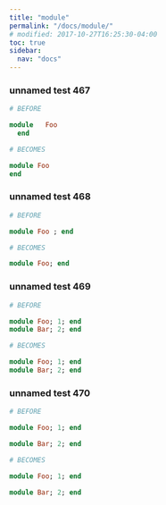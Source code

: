 ```yaml
---
title: "module"
permalink: "/docs/module/"
# modified: 2017-10-27T16:25:30-04:00
toc: true
sidebar:
  nav: "docs"
---
```

### unnamed test 467
```ruby
# BEFORE

module   Foo  
  end

```
```ruby
# BECOMES

module Foo
end

```
### unnamed test 468
```ruby
# BEFORE

module Foo ; end

```
```ruby
# BECOMES

module Foo; end

```
### unnamed test 469
```ruby
# BEFORE

module Foo; 1; end
module Bar; 2; end

```
```ruby
# BECOMES

module Foo; 1; end
module Bar; 2; end

```
### unnamed test 470
```ruby
# BEFORE

module Foo; 1; end

module Bar; 2; end

```
```ruby
# BECOMES

module Foo; 1; end

module Bar; 2; end
```
